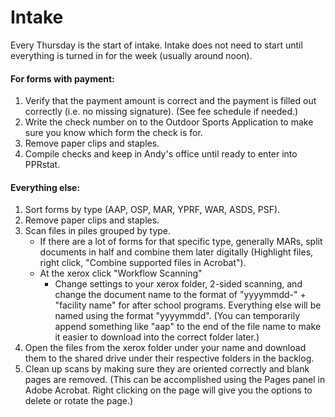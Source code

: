 # Intake

Every Thursday is the start of intake. Intake does not need to start until everything is turned in for the week (usually around noon).

#### For forms with payment:
1. Verify that the payment amount is correct and the payment is filled out correctly (i.e. no missing signature). (See fee schedule if needed.)
2. Write the check number on to the Outdoor Sports Application to make sure you know which form the check is for.
3. Remove paper clips and staples.
4. Compile checks and keep in Andy's office until ready to enter into PPRstat.

#### Everything else:
1. Sort forms by type (AAP, OSP, MAR, YPRF, WAR, ASDS, PSF).
2. Remove paper clips and staples.
3. Scan files in piles grouped by type.
   - If there are a lot of forms for that specific type, generally MARs, split documents in half and combine them later digitally (Highlight files, right click, "Combine supported files in Acrobat").
   - At the xerox click "Workflow Scanning"
     - Change settings to your xerox folder, 2-sided scanning, and change the document name to the format of "yyyymmdd-" + "facility name" for after school programs. Everything else will be named using the format "yyyymmdd". (You can temporarily append something like "aap" to the end of the file name to make it easier to download into the correct folder later.)
4. Open the files from the xerox folder under your name and download them to the shared drive under their respective folders in the backlog.
5. Clean up scans by making sure they are oriented correctly and blank pages are removed. (This can be accomplished using the Pages panel in Adobe Acrobat. Right clicking on the page will give you the options to delete or rotate the page.)
